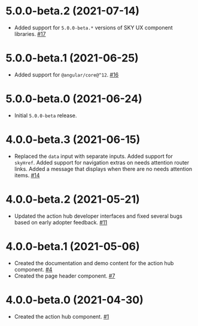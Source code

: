 # 5.0.0-beta.2 (2021-07-14)

- Added support for `5.0.0-beta.*` versions of SKY UX component libraries. [#17](https://github.com/blackbaud/skyux-pages/pull/17)

# 5.0.0-beta.1 (2021-06-25)

- Added support for `@angular/core@^12`. [#16](https://github.com/blackbaud/skyux-pages/pull/16)

# 5.0.0-beta.0 (2021-06-24)

- Initial `5.0.0-beta` release.

# 4.0.0-beta.3 (2021-06-15)

- Replaced the `data` input with separate inputs. Added support for `skyHref`. Added support for navigation extras on needs attention router links. Added a message that displays when there are no needs attention items. [#14](https://github.com/blackbaud/skyux-pages/pull/14)

# 4.0.0-beta.2 (2021-05-21)

- Updated the action hub developer interfaces and fixed several bugs based on early adopter feedback. [#11](https://github.com/blackbaud/skyux-pages/pull/11)

# 4.0.0-beta.1 (2021-05-06)

- Created the documentation and demo content for the action hub component. [#4](https://github.com/blackbaud/skyux-pages/pull/4)
- Created the page header component. [#7](https://github.com/blackbaud/skyux-pages/pull/7)

# 4.0.0-beta.0 (2021-04-30)

- Created the action hub component. [#1](https://github.com/blackbaud/skyux-pages/pull/1)
